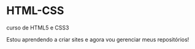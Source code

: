 # HTML-CSS
 curso de HTML5 e CSS3

 Estou aprendendo a criar sites e agora vou gerenciar meus repositórios!

<a href="Exercicios/ex001/index.html">
<a href="Exercicios/ex002/index.html">
<a href="Exercicios/ex003/index.html">
<a href="Exercicios/ex004/index.html">
<a href="Exercicios/ex006/index.html">
<a href="Exercicios/ex007/index.html">
<a href="Exercicios/ex008/index.html">
<a href="Exercicios/ex009/index.html">
<a href="Exercicios/ex010/index.html">
<a href="Exercicios/ex011/index.html">
<a href="Exercicios/ex012/index.html">
<a href="Exercicios/ex013/index.html">
<a href="Exercicios/ex014/index.html">
<a href="Exercicios/ex015/index.html">
<a href="Exercicios/ex016/cor01.html">
<a href="Exercicios/ex016/cor02.html">
<a href="Exercicios/ex016/cor03.html">
<a href="Exercicios/ex017/fonte01.html">
<a href="Exercicios/ex017/fonte02.html">
<a href="Exercicios/ex018/font01.html">
<a href="Exercicios/ex018/font02.html">
<a href="Exercicios/ex019/seletor01.html">
<a href="Exercicios/ex020/hover.html">
<a href="Exercicios/ex020/links.html">
<a href="Exercicios/ex020/pseudoclasses.html">
<a href="Exercicios/ex021/caixa01.html">
<a href="Exercicios/ex021/caixa02.html">
<a href="Exercicios/ex021/caixa03.html">
<a href="Desafios/d001/index.html">
<a href="Desafios/d002/index.html">
<a href="Desafios/d003/index.html">
<a href="Desafios/d004/index.html">
<a href="Desafios/d005/index.html">
<a href="Desafios/d006/index.html">
<a href="Desafios/d007/index.html">
<a href="Desafios/d009/index.html">
<a href="Desafios/d010ajuda/ajudaandroid.html">
<a href="Desafios/d010solo/android.html">
<a href="Pratica/lista de aprendizado/index.html">
<a href="Pratica/site com divs semanticas/index.html">
<a href="Pratica/sla/index.html">
<a href="Pratica/Tela de login 1/tela de login padrao/">
<a href="Pratica/Tela de login 1/Tela de login ver senha/">
<a href="Pratica/tela de login 2/com div/">
<a href="Pratica/tela de login 2/sem div/">
<a href="Pratica/tela de login 3/index.html">
